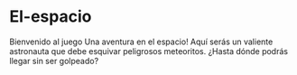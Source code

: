 # El-espacio
Bienvenido al juego Una aventura en el espacio!   Aquí serás un valiente astronauta que debe esquivar peligrosos meteoritos.   ¿Hasta dónde podrás llegar sin ser golpeado?

